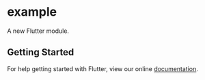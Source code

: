 # example

A new Flutter module.

## Getting Started

For help getting started with Flutter, view our online
[documentation](https://flutter.dev/).

